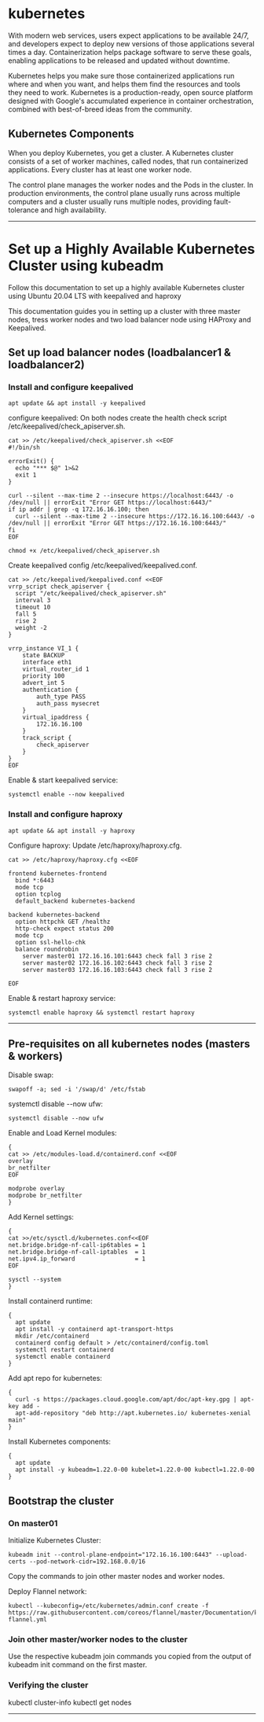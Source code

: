 
# kubernetes
With modern web services, users expect applications to be available 24/7, and developers expect to deploy new versions of those applications several times a day. Containerization helps package software to serve these goals, enabling applications to be released and updated without downtime.

Kubernetes helps you make sure those containerized applications run where and when you want, and helps them find the resources and tools they need to work. Kubernetes is a production-ready, open source platform designed with Google's accumulated experience in container orchestration, combined with best-of-breed ideas from the community.

## Kubernetes Components
When you deploy Kubernetes, you get a cluster. A Kubernetes cluster consists of a set of worker machines, called nodes, that run containerized applications. Every cluster has at least one worker node.

The control plane manages the worker nodes and the Pods in the cluster. In production environments, the control plane usually runs across multiple computers and a cluster usually runs multiple nodes, providing fault-tolerance and high availability.


***

# Set up a Highly Available Kubernetes Cluster using kubeadm
Follow this documentation to set up a highly available Kubernetes cluster using Ubuntu 20.04 LTS with keepalived and haproxy

This documentation guides you in setting up a cluster with three master nodes, tress worker nodes and two load balancer node using HAProxy and Keepalived.


## Set up load balancer nodes (loadbalancer1 & loadbalancer2)

### Install and configure keepalived

```
apt update && apt install -y keepalived 
```
configure keepalived:
On both nodes create the health check script /etc/keepalived/check_apiserver.sh.

```
cat >> /etc/keepalived/check_apiserver.sh <<EOF
#!/bin/sh

errorExit() {
  echo "*** $@" 1>&2
  exit 1
}

curl --silent --max-time 2 --insecure https://localhost:6443/ -o /dev/null || errorExit "Error GET https://localhost:6443/"
if ip addr | grep -q 172.16.16.100; then
  curl --silent --max-time 2 --insecure https://172.16.16.100:6443/ -o /dev/null || errorExit "Error GET https://172.16.16.100:6443/"
fi
EOF

chmod +x /etc/keepalived/check_apiserver.sh
```

Create keepalived config /etc/keepalived/keepalived.conf.

```
cat >> /etc/keepalived/keepalived.conf <<EOF
vrrp_script check_apiserver {
  script "/etc/keepalived/check_apiserver.sh"
  interval 3
  timeout 10
  fall 5
  rise 2
  weight -2
}

vrrp_instance VI_1 {
    state BACKUP
    interface eth1
    virtual_router_id 1
    priority 100
    advert_int 5
    authentication {
        auth_type PASS
        auth_pass mysecret
    }
    virtual_ipaddress {
        172.16.16.100
    }
    track_script {
        check_apiserver
    }
}
EOF
```
Enable & start keepalived service:

```
systemctl enable --now keepalived
```
### Install and configure haproxy

```
apt update && apt install -y haproxy
```
Configure haproxy:
Update /etc/haproxy/haproxy.cfg.

```
cat >> /etc/haproxy/haproxy.cfg <<EOF

frontend kubernetes-frontend
  bind *:6443
  mode tcp
  option tcplog
  default_backend kubernetes-backend

backend kubernetes-backend
  option httpchk GET /healthz
  http-check expect status 200
  mode tcp
  option ssl-hello-chk
  balance roundrobin
    server master01 172.16.16.101:6443 check fall 3 rise 2
    server master02 172.16.16.102:6443 check fall 3 rise 2
    server master03 172.16.16.103:6443 check fall 3 rise 2

EOF
```
Enable & restart haproxy service:

```
systemctl enable haproxy && systemctl restart haproxy
```
***

## Pre-requisites on all kubernetes nodes (masters & workers)

Disable swap:

```
swapoff -a; sed -i '/swap/d' /etc/fstab
```
systemctl disable --now ufw:

``` 
systemctl disable --now ufw
```
Enable and Load Kernel modules:

```
{
cat >> /etc/modules-load.d/containerd.conf <<EOF
overlay
br_netfilter
EOF

modprobe overlay
modprobe br_netfilter
}
```
Add Kernel settings:

```
{
cat >>/etc/sysctl.d/kubernetes.conf<<EOF
net.bridge.bridge-nf-call-ip6tables = 1
net.bridge.bridge-nf-call-iptables  = 1
net.ipv4.ip_forward                 = 1
EOF

sysctl --system
}
```
Install containerd runtime:

```
{
  apt update
  apt install -y containerd apt-transport-https
  mkdir /etc/containerd
  containerd config default > /etc/containerd/config.toml
  systemctl restart containerd
  systemctl enable containerd
}
```
Add apt repo for kubernetes:

```
{
  curl -s https://packages.cloud.google.com/apt/doc/apt-key.gpg | apt-key add -
  apt-add-repository "deb http://apt.kubernetes.io/ kubernetes-xenial main"
}
```
Install Kubernetes components:

```
{
  apt update
  apt install -y kubeadm=1.22.0-00 kubelet=1.22.0-00 kubectl=1.22.0-00
}
```

## Bootstrap the cluster

### On master01
Initialize Kubernetes Cluster:

```
kubeadm init --control-plane-endpoint="172.16.16.100:6443" --upload-certs --pod-network-cidr=192.168.0.0/16
```
Copy the commands to join other master nodes and worker nodes.

Deploy Flannel network:

```
kubectl --kubeconfig=/etc/kubernetes/admin.conf create -f https://raw.githubusercontent.com/coreos/flannel/master/Documentation/kube-flannel.yml
```
### Join other master/worker nodes to the cluster

Use the respective kubeadm join commands you copied from the output of kubeadm init command on the first master.

### Verifying the cluster

kubectl cluster-info
kubectl get nodes

***

